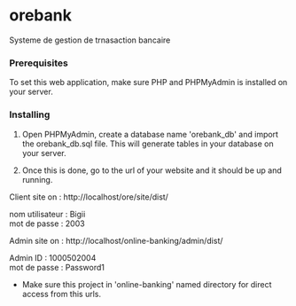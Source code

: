 # orebank
 Systeme de gestion de trnasaction bancaire
 
### Prerequisites

To set this web application, make sure PHP and PHPMyAdmin is installed on your server.

### Installing

1. Open PHPMyAdmin, create a database name 'orebank_db' and import the orebank_db.sql file. This will generate tables in your database on your server.

2. Once this is done, go to the url of your website and it should be up and running.

Client site on : http://localhost/ore/site/dist/

nom utilisateur : Bigii
<br>
mot de passe : 2003


Admin site on : http://localhost/online-banking/admin/dist/

Admin ID : 1000502004
<br>
mot de passe : Password1


- Make sure this project in 'online-banking' named directory for direct access from this urls.
